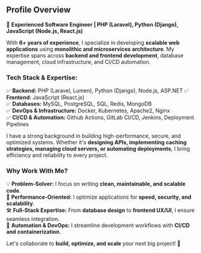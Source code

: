 ## **Profile Overview**  

🚀 **Experienced Software Engineer | PHP (Laravel), Python (Django), JavaScript (Node.js, React.js)**  

With **6+ years of experience**, I specialize in developing **scalable web applications** using **monolithic and microservices architecture**. My expertise spans across **backend and frontend development**, database management, cloud infrastructure, and CI/CD automation.  

### **Tech Stack & Expertise:**  
✅ **Backend:** PHP (Laravel, Lumen), Python (Django), Node.js, ASP.NET
✅ **Frontend:** JavaScript (React.js)  
✅ **Databases:** MySQL, PostgreSQL, SQL, Redis, MongoDB  
✅ **DevOps & Infrastructure:** Docker, Kubernetes, Apache2, Nginx  
✅ **CI/CD & Automation:** Github Actions, GitLab CI/CD, Jenkins, Deployment Pipelines  

I have a strong background in building high-performance, secure, and optimized systems. Whether it's **designing APIs, implementing caching strategies, managing cloud servers, or automating deployments**, I bring efficiency and reliability to every project.  

### **Why Work With Me?**  
💡 **Problem-Solver:** I focus on writing **clean, maintainable, and scalable code**.  
🚀 **Performance-Oriented:** I optimize applications for **speed, security, and scalability**.  
🛠 **Full-Stack Expertise:** From **database design** to **frontend UX/UI**, I ensure seamless integration.  
🔄 **Automation & DevOps:** I streamline development workflows with **CI/CD and containerization**.  

Let's collaborate to **build, optimize, and scale** your next big project! 🚀  
